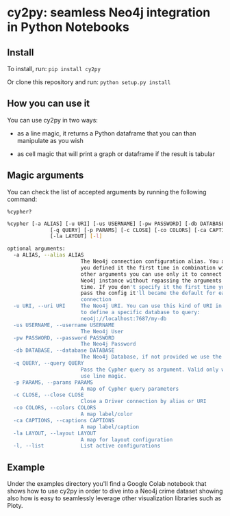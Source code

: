 # cy2py: seamless Neo4j integration in Python Notebooks 

## Install

To install, run:
`pip install cy2py`

Or clone this repository and run:
`python setup.py install`

## How you can use it

You can use cy2py in two ways:

* as a line magic, it returns a Python dataframe that you can than manipulate as you wish

* as cell magic that will print a graph or dataframe if the result is tabular

## Magic arguments

You can check the list of accepted arguments by running the following command:

`%cypher?`

```bash
%cypher [-a ALIAS] [-u URI] [-us USERNAME] [-pw PASSWORD] [-db DATABASE]
              [-q QUERY] [-p PARAMS] [-c CLOSE] [-co COLORS] [-ca CAPTIONS]
              [-la LAYOUT] [-l]

optional arguments:
  -a ALIAS, --alias ALIAS
                        The Neo4j connection configuration alias. You after
                        you defined it the first time in combination with the
                        other arguments you can use only it to connect to the
                        Neo4j instance without repassing the arguments each
                        time. If you don't specify it the first time you'll
                        pass the config it'll became the default for each
                        connection
  -u URI, --uri URI     The Neo4j URI. You can use this kind of URI in order
                        to define a specific database to query:
                        neo4j://localhost:7687/my-db
  -us USERNAME, --username USERNAME
                        The Neo4j User
  -pw PASSWORD, --password PASSWORD
                        The Neo4j Password
  -db DATABASE, --database DATABASE
                        The Neo4j Database, if not provided we use the default
  -q QUERY, --query QUERY
                        Pass the Cypher query as argument. Valid only when you
                        use line magic.
  -p PARAMS, --params PARAMS
                        A map of Cypher query parameters
  -c CLOSE, --close CLOSE
                        Close a Driver connection by alias or URI
  -co COLORS, --colors COLORS
                        A map label/color
  -ca CAPTIONS, --captions CAPTIONS
                        A map label/caption
  -la LAYOUT, --layout LAYOUT
                        A map for layout configuration
  -l, --list            List active configurations
```

## Example

Under the examples directory you'll find a Google Colab notebook that shows how to use
cy2py in order to dive into a Neo4j crime dataset showing also how is easy 
to seamlessly leverage other visualization libraries such as Ploty.


